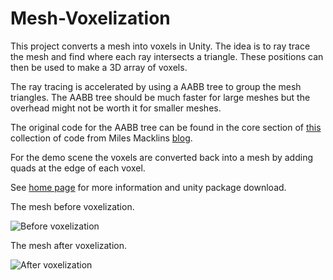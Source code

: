 # Mesh-Voxelization

This project converts a mesh into voxels in Unity. The idea is to ray trace the mesh and find where each ray intersects a triangle. These positions can then be used to make a 3D array of voxels.


The ray tracing is accelerated by using a AABB tree to group the mesh triangles. The AABB tree should be much faster for large meshes but the overhead might not be worth it for smaller meshes.


The original code for the AABB tree can be found in the core section of [this](https://github.com/mmacklin/sandbox) collection of code from Miles Macklins [blog](http://blog.mmacklin.com/).


For the demo scene the voxels are converted back into a mesh by adding quads at the edge of each voxel.

See [home page](https://www.digital-dust.com/single-post/2017/04/17/Mesh-voxelization-in-Unity) for more information and unity package download.

The mesh before voxelization.

![Before voxelization](https://static.wixstatic.com/media/1e04d5_cb4d56c0ad57454b938fc883779888e4~mv2.jpg/v1/fill/w_550,h_550,al_c,q_80,usm_0.66_1.00_0.01/1e04d5_cb4d56c0ad57454b938fc883779888e4~mv2.jpg)

The mesh after voxelization.

![After voxelization](https://static.wixstatic.com/media/1e04d5_f8c8cebbe5c54ffe98b2bc1eb6ae2c82~mv2.jpg/v1/fill/w_550,h_550,al_c,q_80,usm_0.66_1.00_0.01/1e04d5_f8c8cebbe5c54ffe98b2bc1eb6ae2c82~mv2.jpg)
